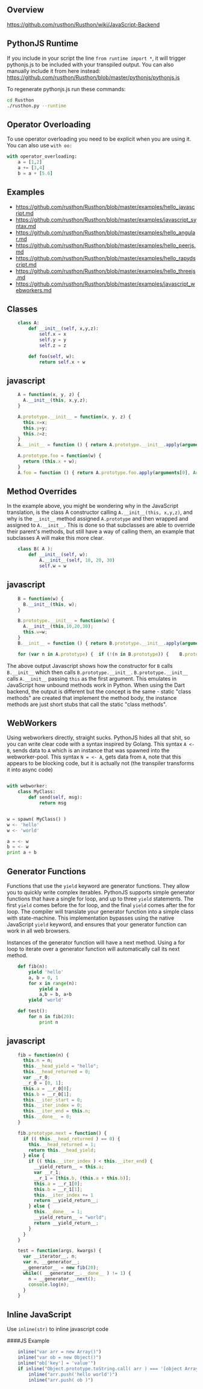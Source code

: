 Overview
--------
https://github.com/rusthon/Rusthon/wiki/JavaScript-Backend


PythonJS Runtime
----------------
If you include in your script the line `from runtime import *`,
it will trigger pythonjs.js to be included with your transpiled output.
You can also manually include it from here instead:
https://github.com/rusthon/Rusthon/blob/master/pythonjs/pythonjs.js

To regenerate pythonjs.js run these commands:
```bash
cd Rusthon
./rusthon.py --runtime
```

Operator Overloading
-------------------
To use operator overloading you need to be explicit when you are using it.
You can also use `with oo:`

```python
with operator_overloading:
	a = [1,2]
	a += [3,4]
	b = a + [5.6]

```

Examples
--------
* https://github.com/rusthon/Rusthon/blob/master/examples/hello_javascript.md
* https://github.com/rusthon/Rusthon/blob/master/examples/javascript_syntax.md
* https://github.com/rusthon/Rusthon/blob/master/examples/hello_angular.md
* https://github.com/rusthon/Rusthon/blob/master/examples/hello_peerjs.md
* https://github.com/rusthon/Rusthon/blob/master/examples/hello_rapydscript.md
* https://github.com/rusthon/Rusthon/blob/master/examples/hello_threejs.md
* https://github.com/rusthon/Rusthon/blob/master/examples/javascript_webworkers.md



Classes
-----------
```python
	class A:
		def __init__(self, x,y,z):
			self.x = x
			self.y = y
			self.z = z

		def foo(self, w):
			return self.x + w

```

javascript
----------
```javascript
	A = function(x, y, z) {
	  A.__init__(this, x,y,z);
	}

	A.prototype.__init__ = function(x, y, z) {
	  this.x=x;
	  this.y=y;
	  this.z=z;
	}
	A.__init__ = function () { return A.prototype.__init__.apply(arguments[0], Array.prototype.slice.call(arguments,1)) };

	A.prototype.foo = function(w) {
	  return (this.x + w);
	}
	A.foo = function () { return A.prototype.foo.apply(arguments[0], Array.prototype.slice.call(arguments,1)) };
```

Method Overrides
----------------
In the example above, you might be wondering why in the JavaScript translation, is the class A constructor calling `A.__init__(this, x,y,z)`, and why is the `__init__` method assigned `A.prototype` and then wrapped and assigned to `A.__init__`.  This is done so that subclasses are able to override their parent's methods, but still have a way of calling them, an example that subclasses A will make this more clear.

```python
	class B( A ):
		def __init__(self, w):
			A.__init__(self, 10, 20, 30)
			self.w = w
```

javascript
----------
```javascript
	B = function(w) {
	  B.__init__(this, w);
	}

	B.prototype.__init__ = function(w) {
	  A.__init__(this,10,20,30);
	  this.w=w;
	}
	B.__init__ = function () { return B.prototype.__init__.apply(arguments[0], Array.prototype.slice.call(arguments,1)) };

	for (var n in A.prototype) {  if (!(n in B.prototype)) {    B.prototype[n] = A.prototype[n]  }};
```

The above output Javascript shows how the constructor for `B` calls `B.__init__` which then calls `B.prototype.__init__`.
`B.prototype.__init__` calls `A.__init__` passing `this` as the first argument.  This emulates in JavaScript how unbound methods work in Python.  When using the Dart backend, the output is different but the concept is the same - static "class methods" are created that implement the method body, the instance methods are just short stubs that call the static "class methods".


WebWorkers
-------------------
Using webworkers directly, straight sucks.  PythonJS hides all that shit, so you can write clear code with a syntax inspired by Golang.  This syntax `A <- B`, sends data to `A` which is an instance that was spawned into the webworker-pool.  This syntax `N = <- A`, gets data from `A`, note that this appears to be blocking code, but it is actually not (the transpiler transforms it into async code)


```python

with webworker:
	class MyClass:
		def send(self, msg):
			return msg


w = spawn( MyClass() )
w <- 'hello'
w <- 'world'

a = <- w
b = <- w
print a + b

```


Generator Functions
-------------------

Functions that use the `yield` keyword are generator functions.  They allow you to quickly write complex iterables.
PythonJS supports simple generator functions that have a single for loop, and up to three `yield` statements.
The first `yield` comes before the for loop, and the final `yield` comes after the for loop.
The compiler will translate your generator function into a simple class with state-machine.  This implementation
bypasses using the native JavaScript `yield` keyword, and ensures that your generator function can work in all web browsers.  

Instances of the generator function will have a next method.  Using a for loop to iterate over a generator function will automatically call its next method.

```python
	def fib(n):
		yield 'hello'
		a, b = 0, 1
		for x in range(n):
			yield a
			a,b = b, a+b
		yield 'world'

	def test():
		for n in fib(20):
			print n
```

javascript
--------
```javascript
	fib = function(n) {
	  this.n = n;
	  this.__head_yield = "hello";
	  this.__head_returned = 0;
	  var __r_0;
	  __r_0 = [0, 1];
	  this.a = __r_0[0];
	  this.b = __r_0[1];
	  this.__iter_start = 0;
	  this.__iter_index = 0;
	  this.__iter_end = this.n;
	  this.__done__ = 0;
	}

	fib.prototype.next = function() {
	  if (( this.__head_returned ) == 0) {
	    this.__head_returned = 1;
	    return this.__head_yield;
	  } else {
	    if (( this.__iter_index ) < this.__iter_end) {
	      __yield_return__ = this.a;
	      var __r_1;
	      __r_1 = [this.b, (this.a + this.b)];
	      this.a = __r_1[0];
	      this.b = __r_1[1];
	      this.__iter_index += 1
	      return __yield_return__;
	    } else {
	      this.__done__ = 1;
	      __yield_return__ = "world";
	      return __yield_return__;
	    }
	  }
	}

	test = function(args, kwargs) {
	  var __iterator__, n;
	  var n, __generator__;
	  __generator__ = new fib(20);
	  while(( __generator__.__done__ ) != 1) {
	    n = __generator__.next();
	    console.log(n);
	  }
	}
```

Inline JavaScript
---------------

Use `inline(str)` to inline javascript code

####JS Example
```javascript
	inline("var arr = new Array()")
	inline("var ob = new Object()")
	inline("ob['key'] = 'value'")
	if inline("Object.prototype.toString.call( arr ) === '[object Array]'"):
		inline("arr.push('hello world')")
		inline("arr.push( ob )")
```
